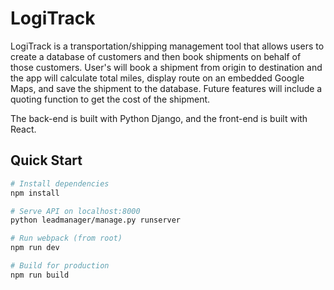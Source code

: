 # LogiTrack
LogiTrack is a transportation/shipping management tool that allows users to create a database of customers and then book shipments on behalf of those customers. User's will book a shipment from origin to destination and the app will calculate total miles, display route on an embedded Google Maps, and save the shipment to the database. Future features will include a quoting function to get the cost of the shipment.

The back-end is built with Python Django, and the front-end is built with React.

## Quick Start

```bash
# Install dependencies
npm install

# Serve API on localhost:8000
python leadmanager/manage.py runserver

# Run webpack (from root)
npm run dev

# Build for production
npm run build
```
